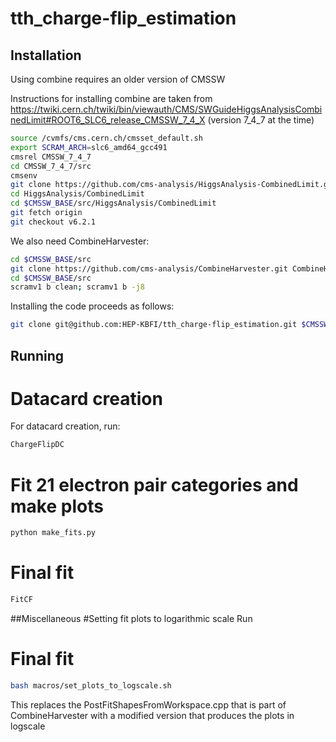 # tth_charge-flip_estimation

## Installation
Using combine requires an older version of CMSSW

Instructions for installing combine are taken from https://twiki.cern.ch/twiki/bin/viewauth/CMS/SWGuideHiggsAnalysisCombinedLimit#ROOT6_SLC6_release_CMSSW_7_4_X (version 7_4_7 at the time)

```bash
source /cvmfs/cms.cern.ch/cmsset_default.sh
export SCRAM_ARCH=slc6_amd64_gcc491
cmsrel CMSSW_7_4_7
cd CMSSW_7_4_7/src 
cmsenv
git clone https://github.com/cms-analysis/HiggsAnalysis-CombinedLimit.git HiggsAnalysis/CombinedLimit
cd HiggsAnalysis/CombinedLimit
cd $CMSSW_BASE/src/HiggsAnalysis/CombinedLimit
git fetch origin
git checkout v6.2.1
```
We also need CombineHarvester:
```bash
cd $CMSSW_BASE/src
git clone https://github.com/cms-analysis/CombineHarvester.git CombineHarvester
cd $CMSSW_BASE/src
scramv1 b clean; scramv1 b -j8
```

Installing the code proceeds as follows:
```bash
git clone git@github.com:HEP-KBFI/tth_charge-flip_estimation.git $CMSSW_BASE/src/tthAnalysis/ChargeFlipEstimation
```

## Running
# Datacard creation
For datacard creation, run:
```bash
ChargeFlipDC
```
# Fit 21 electron pair categories and make plots
```bash
python make_fits.py
```

# Final fit
```bash
FitCF
```

##Miscellaneous
#Setting fit plots to logarithmic scale
Run
# Final fit
```bash
bash macros/set_plots_to_logscale.sh
```
This replaces the PostFitShapesFromWorkspace.cpp that is part of CombineHarvester with a modified version that produces the plots in logscale
